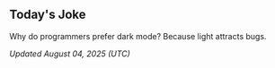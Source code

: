 ## Today's Joke
Why do programmers prefer dark mode? Because light attracts bugs.

*Updated August 04, 2025 (UTC)*
